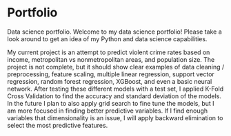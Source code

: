 # Portfolio
Data science portfolio.
Welcome to my data science portfolio! Please take a look around to get an idea of my Python and data science capabilities.

My current project is an attempt to predict violent crime rates based on income, metropolitan vs nonmetropolitan areas, and population size. The project is not complete, but it should show clear examples of data cleaning / preprocessing, feature scaling, multiple linear regression, support vector regression, random forest regression, XGBoost, and even a basic neural network. After testing these different models with a test set, I applied K-Fold Cross Validation to find the accuracy and standard deviation of the models. In the future I plan to also apply grid search to fine tune the models, but I am more focused in finding better predictive variables. If I find enough variables that dimensionality is an issue, I will apply backward elimination to select the most predictive features.
